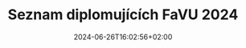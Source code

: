 ---
title: "Seznam diplomujících FaVU 2024"
shortTitle: "Diplomantstvo 2024"
date: 2024-06-26T16:02:56+02:00
draft: false
weight: 9
url: "2024"
aliases : [
  "diplomantky"
]
---